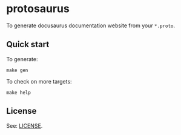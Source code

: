# protosaurus

To generate docusaurus documentation website from your `*.proto`.

## Quick start

To generate:

```console
make gen
```

To check on more targets:

```console
make help
```

## License

See: [LICENSE](./LICENSE).
